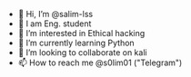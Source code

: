 - 👋 Hi, I’m @salim-lss
- 🤖 I am Eng. student 
- 👀 I’m interested in Ethical hacking  
- 🌱 I’m currently learning Python
- 💞️ I’m looking to collaborate on kali
- 📫 How to reach me @s0lim01 ("Telegram")

<!---
salim-lss/salim-lss is a ✨ special ✨ repository because its `README.md` (this file) appears on your GitHub profile.
You can click the Preview link to take a look at your changes.
--->
